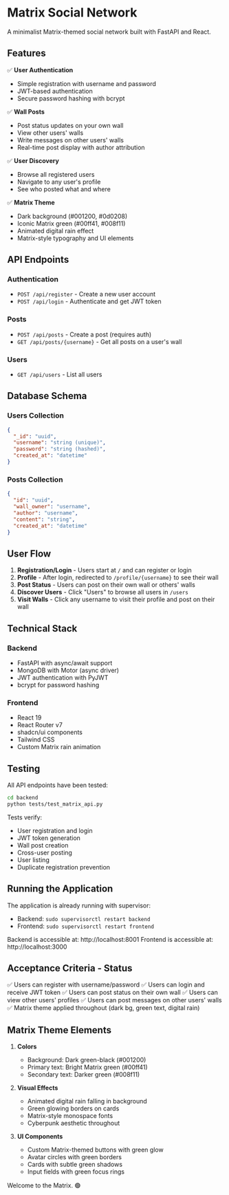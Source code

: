 # Matrix Social Network

A minimalist Matrix-themed social network built with FastAPI and React.

## Features

✅ **User Authentication**
- Simple registration with username and password
- JWT-based authentication
- Secure password hashing with bcrypt

✅ **Wall Posts**
- Post status updates on your own wall
- View other users' walls
- Write messages on other users' walls
- Real-time post display with author attribution

✅ **User Discovery**
- Browse all registered users
- Navigate to any user's profile
- See who posted what and where

✅ **Matrix Theme**
- Dark background (#001200, #0d0208)
- Iconic Matrix green (#00ff41, #008f11)
- Animated digital rain effect
- Matrix-style typography and UI elements

## API Endpoints

### Authentication
- `POST /api/register` - Create a new user account
- `POST /api/login` - Authenticate and get JWT token

### Posts
- `POST /api/posts` - Create a post (requires auth)
- `GET /api/posts/{username}` - Get all posts on a user's wall

### Users
- `GET /api/users` - List all users

## Database Schema

### Users Collection
```json
{
  "_id": "uuid",
  "username": "string (unique)",
  "password": "string (hashed)",
  "created_at": "datetime"
}
```

### Posts Collection
```json
{
  "id": "uuid",
  "wall_owner": "username",
  "author": "username",
  "content": "string",
  "created_at": "datetime"
}
```

## User Flow

1. **Registration/Login** - Users start at `/` and can register or login
2. **Profile** - After login, redirected to `/profile/{username}` to see their wall
3. **Post Status** - Users can post on their own wall or others' walls
4. **Discover Users** - Click "Users" to browse all users in `/users`
5. **Visit Walls** - Click any username to visit their profile and post on their wall

## Technical Stack

### Backend
- FastAPI with async/await support
- MongoDB with Motor (async driver)
- JWT authentication with PyJWT
- bcrypt for password hashing

### Frontend
- React 19
- React Router v7
- shadcn/ui components
- Tailwind CSS
- Custom Matrix rain animation

## Testing

All API endpoints have been tested:
```bash
cd backend
python tests/test_matrix_api.py
```

Tests verify:
- User registration and login
- JWT token generation
- Wall post creation
- Cross-user posting
- User listing
- Duplicate registration prevention

## Running the Application

The application is already running with supervisor:
- Backend: `sudo supervisorctl restart backend`
- Frontend: `sudo supervisorctl restart frontend`

Backend is accessible at: http://localhost:8001
Frontend is accessible at: http://localhost:3000

## Acceptance Criteria - Status

✅ Users can register with username/password
✅ Users can login and receive JWT token
✅ Users can post status on their own wall
✅ Users can view other users' profiles
✅ Users can post messages on other users' walls
✅ Matrix theme applied throughout (dark bg, green text, digital rain)

## Matrix Theme Elements

1. **Colors**
   - Background: Dark green-black (#001200)
   - Primary text: Bright Matrix green (#00ff41)
   - Secondary text: Darker green (#008f11)

2. **Visual Effects**
   - Animated digital rain falling in background
   - Green glowing borders on cards
   - Matrix-style monospace fonts
   - Cyberpunk aesthetic throughout

3. **UI Components**
   - Custom Matrix-themed buttons with green glow
   - Avatar circles with green borders
   - Cards with subtle green shadows
   - Input fields with green focus rings

Welcome to the Matrix. 🟢